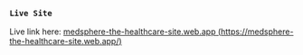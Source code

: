 

### `Live Site` 

Live link here: [medsphere-the-healthcare-site.web.app (https://medsphere-the-healthcare-site.web.app/)](medsphere-the-healthcare-site.web.app (https://medsphere-the-healthcare-site.web.app/))
